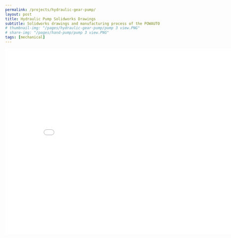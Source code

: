 ```yaml
---
permalink: /projects/hydraulic-gear-pump/
layout: post
title: Hydraulic Pump Solidworks Drawings
subtitle: Solidworks drawings and manufacturing process of the POWAUTO PUKS50R hydraulic gear pump
# thumbnail-img: "/pages/hydraulic-gear-pump/pump 3 view.PNG"
# share-img: "/pages/hand-pump/pump 3 view.PNG"
tags: [mechanical]
---
```


<iframe src="/pages/hydraulic-gear-pump/12883423 Manufacturing Major Project.pdf" scrolling="no" width="850px" height="600px" frameBorder="0"></iframe>
